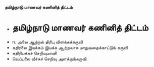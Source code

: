 **தமிழ்நாடு மாணவர் கணினித் திட்டம்**
- # தமிழ்நாடு மாணவர் கணினித் திட்டம்
- n. அலை ஆற்றல் திரிபு விளக்கக்கருவி
- கதிரலை இயக்கம் இயக்க ஆற்றலாக மாறுவதைக்காட்டுங் கருவி
- கதிரியக்கச் செறிவுமானி
- வெப்பலை வீச்சுச் செறிவு அளக்குங்கருவி.

